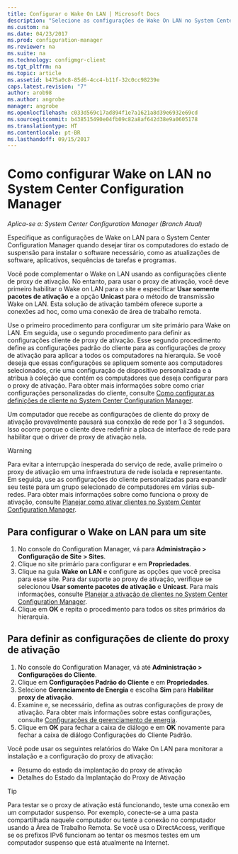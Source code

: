 ```yaml
---
title: Configurar o Wake On LAN | Microsoft Docs
description: "Selecione as configurações de Wake On LAN no System Center Configuration Manager."
ms.custom: na
ms.date: 04/23/2017
ms.prod: configuration-manager
ms.reviewer: na
ms.suite: na
ms.technology: configmgr-client
ms.tgt_pltfrm: na
ms.topic: article
ms.assetid: b475a0c8-85d6-4cc4-b11f-32c0cc98239e
caps.latest.revision: "7"
author: arob98
ms.author: angrobe
manager: angrobe
ms.openlocfilehash: c033d569c17ad894f1e7a1621a8d39e6932e69cd
ms.sourcegitcommit: b438515490e04fb09c82a8af642d38e9a0605178
ms.translationtype: HT
ms.contentlocale: pt-BR
ms.lasthandoff: 09/15/2017
---
```

# <a name="how-to-configure-wake-on-lan-in-system-center-configuration-manager"></a>Como configurar Wake on LAN no System Center Configuration Manager

*Aplica-se a: System Center Configuration Manager (Branch Atual)*

Especifique as configurações de Wake on LAN para o System Center Configuration Manager quando desejar tirar os computadores do estado de suspensão para instalar o software necessário, como as atualizações de software, aplicativos, sequências de tarefas e programas.

Você pode complementar o Wake on LAN usando as configurações cliente de proxy de ativação. No entanto, para usar o proxy de ativação, você deve primeiro habilitar o Wake on LAN para o site e especificar **Usar somente pacotes de ativação** e a opção **Unicast** para o método de transmissão Wake on LAN. Esta solução de ativação também oferece suporte a conexões ad hoc, como uma conexão de área de trabalho remota.

Use o primeiro procedimento para configurar um site primário para Wake on LAN. Em seguida, use o segundo procedimento para definir as configurações cliente de proxy de ativação. Esse segundo procedimento define as configurações padrão do cliente para as configurações de proxy de ativação para aplicar a todos os computadores na hierarquia. Se você deseja que essas configurações se apliquem somente aos computadores selecionados, crie uma configuração de dispositivo personalizada e a atribua à coleção que contém os computadores que deseja configurar para o proxy de ativação. Para obter mais informações sobre como criar configurações personalizadas do cliente, consulte [Como configurar as definições de cliente no System Center Configuration Manager](../../../core/clients/deploy/configure-client-settings.md).

Um computador que recebe as configurações de cliente do proxy de ativação provavelmente pausará sua conexão de rede por 1 a 3 segundos. Isso ocorre porque o cliente deve redefinir a placa de interface de rede para habilitar que o driver de proxy de ativação nela.

> [!WARNING]
> Para evitar a interrupção inesperada do serviço de rede, avalie primeiro o proxy de ativação em uma infraestrutura de rede isolada e representante. Em seguida, use as configurações do cliente personalizadas para expandir seu teste para um grupo selecionado de computadores em várias sub-redes. Para obter mais informações sobre como funciona o proxy de ativação, consulte [Planejar como ativar clientes no System Center Configuration Manager](../../../core/clients/deploy/plan/plan-wake-up-clients.md).

## <a name="to-configure-wake-on-lan-for-a-site"></a>Para configurar o Wake on LAN para um site

1. No console do Configuration Manager, vá para **Administração > Configuração de Site > Sites**.
2. Clique no site primário para configurar e em **Propriedades**.
3. Clique na guia **Wake on LAN** e configure as opções que você precisa para esse site. Para dar suporte ao proxy de ativação, verifique se selecionou **Usar somente pacotes de ativação** e **Unicast**. Para mais informações, consulte [Planejar a ativação de clientes no System Center Configuration Manager](../../../core/clients/deploy/plan/plan-wake-up-clients.md).
4. Clique em **OK** e repita o procedimento para todos os sites primários da hierarquia.

## <a name="to-configure-wake-up-proxy-client-settings"></a>Para definir as configurações de cliente do proxy de ativação

1. No console do Configuration Manager, vá até **Administração > Configurações do Cliente**.
2. Clique em **Configurações Padrão do Cliente** e em **Propriedades**.
3. Selecione **Gerenciamento de Energia** e escolha **Sim** para **Habilitar proxy de ativação**.
4. Examine e, se necessário, defina as outras configurações de proxy de ativação. Para obter mais informações sobre estas configurações, consulte [Configurações de gerenciamento de energia](../../../core/clients/deploy/about-client-settings.md#power-management).
5. Clique em **OK** para fechar a caixa de diálogo e em **OK** novamente para fechar a caixa de diálogo Configurações do Cliente Padrão.

Você pode usar os seguintes relatórios do Wake On LAN para monitorar a instalação e a configuração do proxy de ativação:

- Resumo do estado da implantação do proxy de ativação
- Detalhes do Estado da Implantação do Proxy de Ativação

> [!TIP]
> Para testar se o proxy de ativação está funcionando, teste uma conexão em um computador suspenso. Por exemplo, conecte-se a uma pasta compartilhada naquele computador ou tente a conexão no computador usando a Área de Trabalho Remota. Se você usa o DirectAccess, verifique se os prefixos IPv6 funcionam ao tentar os mesmos testes em um computador suspenso que está atualmente na Internet.
